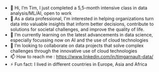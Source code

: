 - 👋 Hi, I’m Tim, I just completed a 5,5-month intensive class in data analysis/ML/AI, open to work
- 👀 As a data professional, I'm interested in helping organizations turn data into valuable insights that inform better decisions, contribute to solutions for societal challenges, and improve the quality of life.
- 🌱 I’m currently learning on the latest advancements in data science, especially focussing now on AI and the use of cloud technologies
- 💞️ I’m looking to collaborate on data projects that solve complex challenges through the innovative use of cloud technologies
- 📫 How to reach me : https://www.linkedin.com/in/timgarnault-data/
- ⚡ Fun fact: I lived in different countries in Europe, Asia and Africa

<!---
TimGarnault/TimGarnault is a ✨ special ✨ repository because its `README.md` (this file) appears on your GitHub profile.
You can click the Preview link to take a look at your changes.
--->
